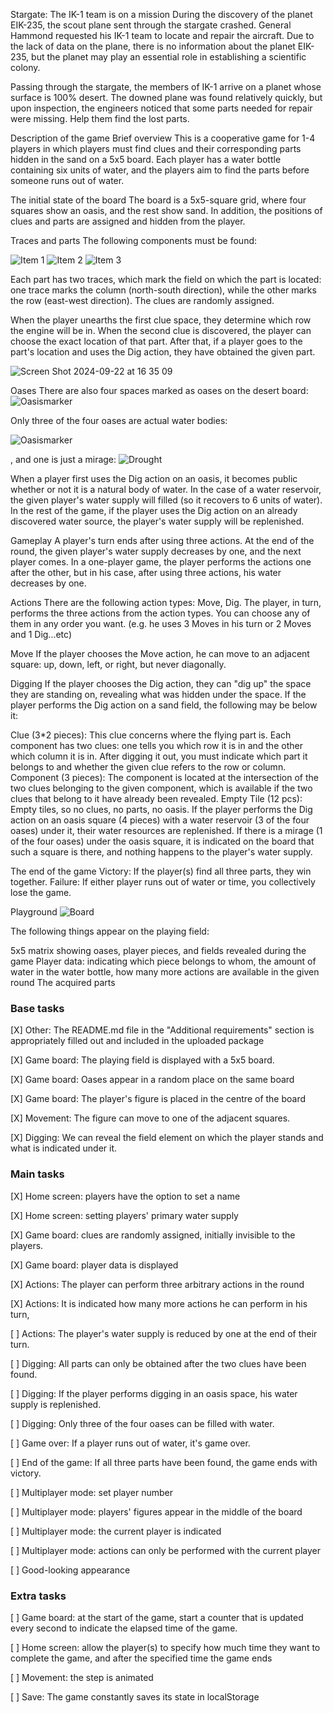 Stargate: The IK-1 team is on a mission
During the discovery of the planet EIK-235, the scout plane sent through the stargate crashed. General Hammond requested his IK-1 team to locate and repair the aircraft. Due to the lack of data on the plane, there is no information about the planet EIK-235, but the planet may play an essential role in establishing a scientific colony.

Passing through the stargate, the members of IK-1 arrive on a planet whose surface is 100% desert. The downed plane was found relatively quickly, but upon inspection, the engineers noticed that some parts needed for repair were missing. Help them find the lost parts.

Description of the game
Brief overview
This is a cooperative game for 1-4 players in which players must find clues and their corresponding parts hidden in the sand on a 5x5 board. Each player has a water bottle containing six units of water, and the players aim to find the parts before someone runs out of water.

The initial state of the board
The board is a 5x5-square grid, where four squares show an oasis, and the rest show sand. In addition, the positions of clues and parts are assigned and hidden from the player.

Traces and parts
The following components must be found:

![Item 1](https://github.com/user-attachments/assets/f520d810-893f-4c2e-8b82-723c364f5736)
![Item 2](https://github.com/user-attachments/assets/6e23153f-7e1c-42ba-a27d-31e868d439da)
![Item 3](https://github.com/user-attachments/assets/8d1d3e6a-a160-400c-8353-a22d633745f1)


Each part has two traces, which mark the field on which the part is located: one trace marks the column (north-south direction), while the other marks the row (east-west direction). The clues are randomly assigned.

When the player unearths the first clue space, they determine which row the engine will be in. When the second clue is discovered, the player can choose the exact location of that part. After that, if a player goes to the part's location and uses the Dig action, they have obtained the given part.

![Screen Shot 2024-09-22 at 16 35 09](https://github.com/user-attachments/assets/495e62d1-2c4b-48d5-a4bb-1fce270a800b)


Oases
There are also four spaces marked as oases on the desert board:
![Oasismarker](https://github.com/user-attachments/assets/e983dc76-5b25-4057-93c7-3b51fb11e5e5)


Only three of the four oases are actual water bodies:

![Oasismarker](https://github.com/user-attachments/assets/542b050b-5a12-4e83-8aa1-355c065b8ce3)


, and one is just a mirage:
![Drought](https://github.com/user-attachments/assets/fcbc5b7b-b7f5-40d5-b35d-5a0db52681b6)


When a player first uses the Dig action on an oasis, it becomes public whether or not it is a natural body of water. In the case of a water reservoir, the given player's water supply will filled (so it recovers to 6 units of water). In the rest of the game, if the player uses the Dig action on an already discovered water source, the player's water supply will be replenished.

Gameplay
A player's turn ends after using three actions. At the end of the round, the given player's water supply decreases by one, and the next player comes. In a one-player game, the player performs the actions one after the other, but in his case, after using three actions, his water decreases by one.

Actions
There are the following action types: Move, Dig. The player, in turn, performs the three actions from the action types. You can choose any of them in any order you want. (e.g. he uses 3 Moves in his turn or 2 Moves and 1 Dig...etc)

Move
If the player chooses the Move action, he can move to an adjacent square: up, down, left, or right, but never diagonally.

Digging
If the player chooses the Dig action, they can "dig up" the space they are standing on, revealing what was hidden under the space. If the player performs the Dig action on a sand field, the following may be below it:

Clue (3*2 pieces): This clue concerns where the flying part is. Each component has two clues: one tells you which row it is in and the other which column it is in. After digging it out, you must indicate which part it belongs to and whether the given clue refers to the row or column.
Component (3 pieces): The component is located at the intersection of the two clues belonging to the given component, which is available if the two clues that belong to it have already been revealed.
Empty Tile (12 pcs): Empty tiles, so no clues, no parts, no oasis.
If the player performs the Dig action on an oasis square (4 pieces) with a water reservoir (3 of the four oases) under it, their water resources are replenished. If there is a mirage (1 of the four oases) under the oasis square, it is indicated on the board that such a square is there, and nothing happens to the player's water supply.


The end of the game
Victory: If the player(s) find all three parts, they win together.
Failure: If either player runs out of water or time, you collectively lose the game.

Playground
![Board](https://github.com/user-attachments/assets/06005014-0ef9-4f49-a922-b4628073a067)


The following things appear on the playing field:

5x5 matrix showing oases, player pieces, and fields revealed during the game
Player data: indicating which piece belongs to whom, the amount of water in the water bottle, how many more actions are available in the given round
The acquired parts

### Base tasks 
[X] Other: The README.md file in the "Additional requirements" section is appropriately filled out and included in the uploaded package

[X] Game board: The playing field is displayed with a 5x5 board. 

[X] Game board: Oases appear in a random place on the same board 

[X] Game board: The player's figure is placed in the centre of the board 

[X] Movement: The figure can move to one of the adjacent squares. 

[X] Digging: We can reveal the field element on which the player stands and what is indicated under it. 

### Main tasks
[X] Home screen: players have the option to set a name 

[X] Home screen: setting players' primary water supply 

[X] Game board: clues are randomly assigned, initially invisible to the players. 

[X] Game board: player data is displayed 

[X] Actions: The player can perform three arbitrary actions in the round 

[X] Actions: It is indicated how many more actions he can perform in his turn, 

[ ] Actions: The player's water supply is reduced by one at the end of their turn. 

[ ] Digging: All parts can only be obtained after the two clues have been found. 

[ ] Digging: If the player performs digging in an oasis space, his water supply is replenished. 

[ ] Digging: Only three of the four oases can be filled with water. 

[ ] Game over: If a player runs out of water, it's game over. 

[ ] End of the game: If all three parts have been found, the game ends with victory. 

[ ] Multiplayer mode: set player number 

[ ] Multiplayer mode: players' figures appear in the middle of the board 

[ ] Multiplayer mode: the current player is indicated 

[ ] Multiplayer mode: actions can only be performed with the current player 

[ ] Good-looking appearance 

### Extra tasks
[ ] Game board: at the start of the game, start a counter that is updated every second to indicate the elapsed time of the game. 

[ ] Home screen: allow the player(s) to specify how much time they want to complete the game, and after the specified time the game ends 

[ ] Movement: the step is animated 

[ ] Save: The game constantly saves its state in localStorage
